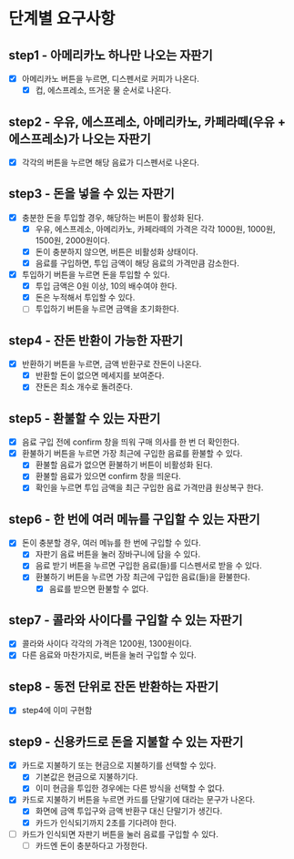 # 단계별 요구사항

## step1 - 아메리카노 하나만 나오는 자판기

- [x] 아메리카노 버튼을 누르면, 디스펜서로 커피가 나온다.
  - [x] 컵, 에스프레소, 뜨거운 물 순서로 나온다.

## step2 - 우유, 에스프레소, 아메리카노, 카페라떼(우유 + 에스프레소)가 나오는 자판기

- [x] 각각의 버튼을 누르면 해당 음료가 디스펜서로 나온다.

## step3 - 돈을 넣을 수 있는 자판기

- [x] 충분한 돈을 투입할 경우, 해당하는 버튼이 활성화 된다.
  - [x] 우유, 에스프레소, 아메리카노, 카페라떼의 가격은 각각 1000원, 1000원, 1500원, 2000원이다.
  - [x] 돈이 충분하지 않으면, 버튼은 비활성화 상태이다.
  - [x] 음료를 구입하면, 투입 금액이 해당 음료의 가격만큼 감소한다.
- [x] 투입하기 버튼을 누르면 돈을 투입할 수 있다.
  - [x] 투입 금액은 0원 이상, 10의 배수여야 한다.
  - [x] 돈은 누적해서 투입할 수 있다.
  - [ ] 투입하기 버튼을 누르면 금액을 초기화한다.

## step4 - 잔돈 반환이 가능한 자판기

- [x] 반환하기 버튼을 누르면, 금액 반환구로 잔돈이 나온다.
  - [x] 반환할 돈이 없으면 메세지를 보여준다.
  - [x] 잔돈은 최소 개수로 돌려준다.

## step5 - 환불할 수 있는 자판기

- [x] 음료 구입 전에 confirm 창을 띄워 구매 의사를 한 번 더 확인한다.
- [x] 환불하기 버튼을 누르면 가장 최근에 구입한 음료를 환불할 수 있다.
  - [x] 환불할 음료가 없으면 환불하기 버튼이 비활성화 된다.
  - [x] 환불할 음료가 있으면 confirm 창을 띄운다.
  - [x] 확인을 누르면 투입 금액을 최근 구입한 음료 가격만큼 원상복구 한다.

## step6 - 한 번에 여러 메뉴를 구입할 수 있는 자판기

- [x] 돈이 충분할 경우, 여러 메뉴를 한 번에 구입할 수 있다.
  - [x] 자판기 음료 버튼을 눌러 장바구니에 담을 수 있다.
  - [x] 음료 받기 버튼을 누르면 구입한 음료(들)를 디스펜서로 받을 수 있다.
  - [x] 환불하기 버튼을 누르면 가장 최근에 구입한 음료(들)을 환불한다.
    - [x] 음료를 받으면 환불할 수 없다.

## step7 - 콜라와 사이다를 구입할 수 있는 자판기

- [x] 콜라와 사이다 각각의 가격은 1200원, 1300원이다.
- [x] 다른 음료와 마찬가지로, 버튼을 눌러 구입할 수 있다.

## step8 - 동전 단위로 잔돈 반환하는 자판기

- [x] step4에 이미 구현함

## step9 - 신용카드로 돈을 지불할 수 있는 자판기

- [x] 카드로 지불하기 또는 현금으로 지불하기를 선택할 수 있다.
  - [x] 기본값은 현금으로 지불하기다.
  - [x] 이미 현금을 투입한 경우에는 다른 방식을 선택할 수 없다.
- [x] 카드로 지불하기 버튼을 누르면 카드를 단말기에 대라는 문구가 나온다.
  - [x] 화면에 금액 투입구와 금액 반환구 대신 단말기가 생긴다.
  - [x] 카드가 인식되기까지 2초를 기다려야 한다.
- [ ] 카드가 인식되면 자판기 버튼을 눌러 음료를 구입할 수 있다.
  - [ ] 카드엔 돈이 충분하다고 가정한다.
